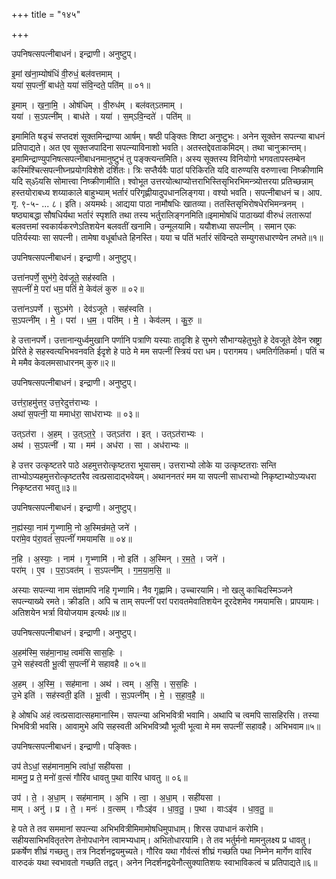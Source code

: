 +++
title = "१४५"

+++


उपनिषत्सपत्नीबाधनं। इन्द्राणी। अनुष्टुप्।

इ॒मां ख॑ना॒म्योष॑धिं वी॒रुधं॒ बल॑वत्तमाम् ।  
यया॑ स॒पत्नीं॒ बाध॑ते॒ यया॑ संवि॒न्दते॒ पति॑म् ॥ ०१॥

इ॒माम् । ख॒ना॒मि॒ । ओष॑धिम् । वी॒रुध॑म् । बल॑वत्ऽतमाम् ।  
यया॑ । स॒ऽपत्नी॑म् । बाध॑ते । यया॑ । स॒म्ऽवि॒न्दते॑ । पति॑म् ॥

इमामिति षडृचं सप्तदशं सूक्तमिन्द्राण्या आर्षम्। षष्ठी पङ्क्तिः शिष्टा अनुष्टुभः। अनेन सूक्तेन सपत्न्या बाधनं प्रतिपाद्यते। अत एव सूक्तजपादिना सपत्न्याविनाशो भवति। अतस्तद्देवताकमिदम्। तथा चानुक्रान्तम्। इमामिन्द्राण्युपनिषत्सपत्नीबाधनमानुष्टुभं तु पङ्क्त्यन्तमिति। अस्य सूक्तस्य विनियोगो भगवतापस्तम्बेन कस्मिंश्चित्सपत्नीघ्नप्रयोगविशेशे दर्शितः। त्रिः सप्तैर्यवैः पाठां परिकिरति यदि वारुण्यसि वरुणात्त्वा निष्क्रीणामि यदि स्ॐयसि सोमात्त्वा निष्क्रीणामीति। श्वोभूत उत्तरयोत्थाप्योत्तराभिस्तिसृभिरभिमन्त्र्योत्तरया प्रतिच्छन्नाम् हस्तयोराबध्य शय्याकाले बाहुभ्याम् भर्तारं परिगृह्णीयादुपधानलिङ्गया। वश्यो भवति। सपत्नीबाधनं च। आप. गृ. ९-५- ... ८। इति। अयमर्थः। आद्यया पाठा नामौषधिः खातव्या। ततस्तिसृभिरोषधेरभिमन्त्रनम् । षष्ठ्याबद्धा सौषधिर्यथा भर्तारं स्पृशति तथा तस्य भर्तुरालिङ्गनमिति॥इमामोषधिं पाठाख्यां वीरुधं लतारूपां बलवत्तमां स्वकार्यकरणेऽतिशयेन बलवतीं खनामि। उन्मूलयामि। ययौशध्या सपत्नीम् । समान एकः पतिर्यस्याः सा सपत्नी। तामेषा वधूर्बाधते हिनस्ति। यया च पतिं भर्तारं संविन्दते सम्युगसधारण्येन लभते॥१॥

उपनिषत्सपत्नीबाधनं। इन्द्राणी। अनुष्टुप्।

उत्ता॑नपर्णे॒ सुभ॑गे॒ देव॑जूते॒ सह॑स्वति ।  
स॒पत्नीं॑ मे॒ परा॑ धम॒ पतिं॑ मे॒ केव॑लं कुरु ॥ ०२॥

उत्ता॑नऽपर्णे । सुऽभ॑गे । देव॑ऽजूते । सह॑स्वति ।  
स॒ऽपत्नी॑म् । मे॒ । परा॑ । ध॒म॒ । पति॑म् । मे॒ । केव॑लम् । कु॒रु॒ ॥

हे उत्तानपर्णे। उत्तानान्युर्ध्वमुखानि पर्णानि पत्राणि यस्याः तादृशि हे सुभगे सौभाग्यहेतुभुते हे देवजूते देवेन स्रष्ट्रा प्रेरिते हे सहस्वत्यभिभवनवति ईदृशे हे पाठे मे मम सपत्नीं स्त्रियं परा धम। परागमय। धमतिर्गतिकर्मा। पतिं च मे ममैव केवलमसाधारनम् कुरु॥२॥

उपनिषत्सपत्नीबाधनं। इन्द्राणी। अनुष्टुप्।

उत्त॑रा॒हमु॑त्तर॒ उत्त॒रेदुत्त॑राभ्यः ।  
अथा॑ स॒पत्नी॒ या ममाध॑रा॒ साध॑राभ्यः ॥ ०३॥

उत्ऽत॑रा । अ॒हम् । उ॒त्ऽत॒रे॒ । उत्ऽत॑रा । इत् । उत्ऽत॑राभ्यः ।  
अथ॑ । स॒ऽपत्नी॑ । या । मम॑ । अध॑रा । सा । अध॑राभ्यः ॥

हे उत्तर उत्कृष्टतरे पाठे अहमुत्तरोत्कृष्टतरा भूयासम्। उत्तराभ्यो लोके या उत्कृष्टतराः सन्ति ताभ्योऽप्यहमुत्तरोत्कृष्टतरैव त्वत्प्रसादाद्भवेयम्। अथाननतरं मम या सपत्नी साधराभ्यो निकृष्टाभ्योऽप्यधरा निकृष्टतरा भवतु॥३॥

उपनिषत्सपत्नीबाधनं। इन्द्राणी। अनुष्टुप्।

न॒ह्य॑स्या॒ नाम॑ गृ॒भ्णामि॒ नो अ॒स्मिन्र॑मते॒ जने॑ ।  
परा॑मे॒व प॑रा॒वतं॑ स॒पत्नीं॑ गमयामसि ॥ ०४॥

न॒हि । अ॒स्याः॒ । नाम॑ । गृ॒भ्णामि॑ । नो इति॑ । अ॒स्मिन् । र॒म॒ते॒ । जने॑ ।  
परा॑म् । ए॒व । प॒रा॒ऽवत॑म् । स॒ऽपत्नी॑म् । ग॒म॒या॒म॒सि॒ ॥

अस्याः सपत्न्या नाम संज्ञामपि नहि गृभ्णामि। नैव गृह्णामि। उच्चारयामि। नो खलु काचिदस्मिञ्जने सपत्न्याख्ये रमते। क्रीडति। अपि च ताम् सपत्नीं परां परावतमेवातिशयेन दूरदेशमेव गमयामसि। प्रापयामः। अतिशयेन भर्त्रा वियोजयाम इत्यर्थः॥४॥

उपनिषत्सपत्नीबाधनं। इन्द्राणी। अनुष्टुप्।

अ॒हम॑स्मि॒ सह॑मा॒नाथ॒ त्वम॑सि सास॒हिः ।  
उ॒भे सह॑स्वती भू॒त्वी स॒पत्नीं॑ मे सहावहै ॥ ०५॥

अ॒हम् । अ॒स्मि॒ । सह॑माना । अथ॑ । त्वम् । अ॒सि॒ । स॒स॒हिः ।  
उ॒भे इति॑ । सह॑स्वती॒ इति॑ । भू॒त्वी । स॒ऽपत्नी॑म् । मे॒ । स॒हा॒व॒है॒ ॥

हे ओषधि अहं त्वत्प्रसादात्सहमानास्मि। सपत्न्या अभिभवित्री भवामि। अथापि च त्वमपि सासहिरसि। तस्या भिभवित्री भवसि। आवामुभे अपि सहस्वती अभिभवित्र्यौ भूत्वी भूत्वा मे मम सपत्नीं सहावहै। अभिभवाम॥५॥

उपनिषत्सपत्नीबाधनं। इन्द्राणी। पङ्क्तिः।

उप॑ तेऽधां॒ सह॑मानाम॒भि त्वा॑धां॒ सही॑यसा ।  
मामनु॒ प्र ते॒ मनो॑ व॒त्सं गौरि॑व धावतु प॒था वारि॑व धावतु ॥ ०६॥

उप॑ । ते॒ । अ॒धा॒म् । सह॑मानाम् । अ॒भि । त्वा॒ । अ॒धा॒म् । सही॑यसा ।  
माम् । अनु॑ । प्र । ते॒ । मनः॑ । व॒त्सम् । गौःऽइ॑व । धा॒व॒तु॒ । प॒था । वाःऽइ॑व । धा॒व॒तु॒ ॥

हे पते ते तव सममानां सपत्न्या अभिभवित्रीमिमामोषधिमुपाधाम्। शिरस उपाधानं करोमि। सहीयसाभिभवितृतरेण तेनोपधानेन त्वामभ्यधाम्। अभितोधारयामि। ते तव भर्तुर्मनो मामनुलक्ष्य प्र धावतु। प्रकर्षेण शीघ्रं गच्छतु। तत्र निदर्शनद्वयमुच्यते। गौरिव यथा गौर्वत्सं शीघ्रं गच्छति पथा निम्नेन मार्गेण वारिव वारुदकं यथा स्वभावतो गच्छति तद्वत्। अनेन निदर्शनद्वयेनौत्सुक्यातिशयः स्वाभाविकत्वं च प्रतिपाद्यते॥६॥